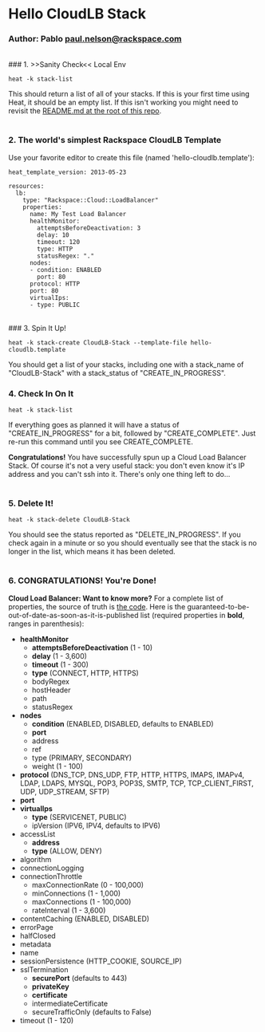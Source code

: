 # Hello CloudLB Stack
### Author: Pablo <paul.nelson@rackspace.com>
</br>
### 1. >>Sanity Check<< Local Env

```shell
heat -k stack-list
```

This should return a list of all of your stacks. If this is your first time using Heat, it should be an empty list. If this isn't working you might need to revisit the [README.md at the root of this repo](/).
</br>
</br>
### 2. The world's simplest Rackspace CloudLB Template

Use your favorite editor to create this file (named 'hello-cloudlb.template'):

```shell
heat_template_version: 2013-05-23

resources:
  lb:
    type: "Rackspace::Cloud::LoadBalancer"
    properties:
      name: My Test Load Balancer
      healthMonitor:
        attemptsBeforeDeactivation: 3
        delay: 10
        timeout: 120
        type: HTTP
        statusRegex: "."
      nodes:
      - condition: ENABLED
        port: 80
      protocol: HTTP
      port: 80
      virtualIps:
      - type: PUBLIC
```
</br>
### 3. Spin It Up!

```shell
heat -k stack-create CloudLB-Stack --template-file hello-cloudlb.template
```

You should get a list of your stacks, including one with a stack_name of "CloudLB-Stack" with a stack_status of "CREATE_IN_PROGRESS".
</br>
### 4. Check In On It

```shell
heat -k stack-list
```

If everything goes as planned it will have a status of "CREATE_IN_PROGRESS" for a bit, followed by "CREATE_COMPLETE". Just re-run this command until you see CREATE_COMPLETE.

__Congratulations!__ You have successfully spun up a Cloud Load Balancer Stack. Of course it's not a very useful stack: you don't even know it's IP address and you can't ssh into it. There's only one thing left to do...
</br>
</br>
### 5. Delete It!

```shell
heat -k stack-delete CloudLB-Stack
```

You should see the status reported as "DELETE_IN_PROGRESS". If you check again in a minute or so you should eventually see that the stack is no longer in the list, which means it has been deleted.
</br>
</br>
### 6. CONGRATULATIONS! You're Done!

__Cloud Load Balancer: Want to know more?__ For a complete list of properties, the source of truth is [the code](https://github.com/openstack/heat/blob/master/contrib/rackspace/heat/engine/plugins/cloud_loadbalancer.py). Here is the guaranteed-to-be-out-of-date-as-soon-as-it-is-published list (required properties in __bold__, ranges in parenthesis):

  * __healthMonitor__
    * __attemptsBeforeDeactivation__ (1 - 10)
    * __delay__ (1 - 3,600)
    * __timeout__ (1 - 300)
    * __type__ (CONNECT, HTTP, HTTPS)
    * bodyRegex
    * hostHeader
    * path
    * statusRegex
  * __nodes__
    * __condition__ (ENABLED, DISABLED, defaults to ENABLED)
    * __port__
    * address
    * ref
    * type (PRIMARY, SECONDARY)
    * weight (1 - 100)
  * __protocol__ (DNS_TCP, DNS_UDP, FTP, HTTP, HTTPS, IMAPS, IMAPv4, LDAP, LDAPS, MYSQL, POP3, POP3S, SMTP, TCP, TCP_CLIENT_FIRST, UDP, UDP_STREAM, SFTP)
  * __port__
  * __virtualIps__
    * __type__ (SERVICENET, PUBLIC)
    * ipVersion (IPV6, IPV4, defaults to IPV6)
  * accessList
    * __address__
    * __type__ (ALLOW, DENY)
  * algorithm
  * connectionLogging
  * connectionThrottle
    * maxConnectionRate (0 - 100,000)
    * minConnections (1 - 1,000)
    * maxConnections (1 - 100,000)
    * rateInterval (1 - 3,600)
  * contentCaching (ENABLED, DISABLED)
  * errorPage
  * halfClosed
  * metadata
  * name
  * sessionPersistence (HTTP_COOKIE, SOURCE_IP)
  * sslTermination
    * __securePort__ (defaults to 443)
    * __privateKey__
    * __certificate__
    * intermediateCertificate
    * secureTrafficOnly (defaults to False)
  * timeout (1 - 120)
